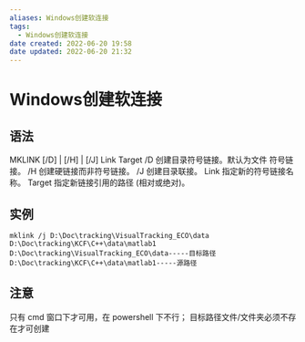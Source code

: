 ```yaml
---
aliases: Windows创建软连接
tags:
  - Windows创建软连接
date created: 2022-06-20 19:58
date updated: 2022-06-20 21:32
---
```


# Windows创建软连接

## 语法

MKLINK [/D] | [/H] | [/J] Link Target
/D 创建目录符号链接。默认为文件
符号链接。
/H 创建硬链接而非符号链接。
/J 创建目录联接。
Link 指定新的符号链接名称。
Target 指定新链接引用的路径 (相对或绝对)。

## 实例

```shell
mklink /j D:\Doc\tracking\VisualTracking_ECO\data D:\Doc\tracking\KCF\C++\data\matlab1
D:\Doc\tracking\VisualTracking_ECO\data-----目标路径
D:\Doc\tracking\KCF\C++\data\matlab1-----源路径
```

## 注意

只有 cmd 窗口下才可用，在 powershell 下不行；
目标路径文件/文件夹必须不存在才可创建
